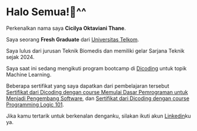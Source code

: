 # Halo Semua!👋^^

Perkenalkan nama saya **Cicilya Oktaviani Thane**.<br>

Saya seorang **Fresh Graduate** dari [Universitas Telkom](https://telkomuniversity.ac.id/).<br>

Saya lulus dari jurusan Teknik Biomedis dan memiliki gelar Sarjana Teknik sejak 2024.<br>

Saya saat ini sedang mengikuti program bootcamp di [Dicoding](https://www.dicoding.com/) untuk topik Machine Learning.<br> 

Beberapa sertifikat yang saya dapatkan dari pembelajaran tersebut [Sertifikat dari Dicoding dengan course Memulai Dasar Pemrograman untuk Menjadi Pengembang Software](https://lnkd.in/gACbFg4t), dan [Sertifikat dari Dicoding dengan course Programming Logic 101](https://www.dicoding.com/certificates/JLX150MD5Z72).<br> 

Jika kamu tertarik untuk berkenalan denganku, silakan ikuti akun [Linkedin](https://www.linkedin.com/in/cicilya-oktaviani-thane-6122a8247/)ku ya.
